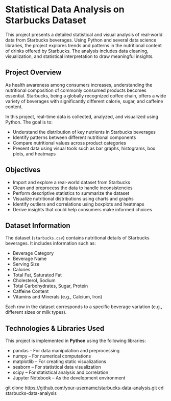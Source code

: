 # Statistical Data Analysis on Starbucks Dataset

This project presents a detailed statistical and visual analysis of real-world data from Starbucks beverages. Using Python and several data science libraries, the project explores trends and patterns in the nutritional content of drinks offered by Starbucks. The analysis includes data cleaning, visualization, and statistical interpretation to draw meaningful insights.

## Project Overview

As health awareness among consumers increases, understanding the nutritional composition of commonly consumed products becomes essential. Starbucks, being a globally recognized coffee chain, offers a wide variety of beverages with significantly different calorie, sugar, and caffeine content.

In this project, real-time data is collected, analyzed, and visualized using Python. The goal is to:
- Understand the distribution of key nutrients in Starbucks beverages
- Identify patterns between different nutritional components
- Compare nutritional values across product categories
- Present data using visual tools such as bar graphs, histograms, box plots, and heatmaps

## Objectives

- Import and explore a real-world dataset from Starbucks
- Clean and preprocess the data to handle inconsistencies
- Perform descriptive statistics to summarize the dataset
- Visualize nutritional distributions using charts and graphs
- Identify outliers and correlations using boxplots and heatmaps
- Derive insights that could help consumers make informed choices

## Dataset Information

The dataset (`starbucks.csv`) contains nutritional details of Starbucks beverages. It includes information such as:

- Beverage Category
- Beverage Name
- Serving Size
- Calories
- Total Fat, Saturated Fat
- Cholesterol, Sodium
- Total Carbohydrates, Sugar, Protein
- Caffeine Content
- Vitamins and Minerals (e.g., Calcium, Iron)

Each row in the dataset corresponds to a specific beverage variation (e.g., different sizes or milk types).

## Technologies & Libraries Used

This project is implemented in **Python** using the following libraries:

- pandas – For data manipulation and preprocessing  
- numpy – For numerical computations  
- matplotlib – For creating static visualizations  
- seaborn – For statistical data visualization  
- scipy – For statistical analysis and correlation  
- Jupyter Notebook – As the development environment


git clone https://github.com/your-username/starbucks-data-analysis.git
cd starbucks-data-analysis
